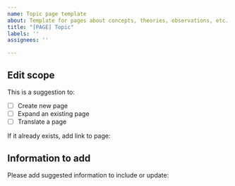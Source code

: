 ```yaml
---
name: Topic page template
about: Template for pages about concepts, theories, observations, etc.
title: "[PAGE] Topic"
labels: ''
assignees: ''

---
```


## Edit scope

This is a suggestion to:
- [ ] Create new page
- [ ] Expand an existing page
- [ ] Translate a page

If it already exists, add link to page: 


## Information to add

Please add suggested information to include or update:
